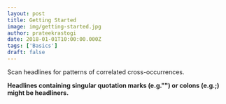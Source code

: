 ```yaml
---
layout: post
title: Getting Started
image: img/getting-started.jpg
author: prateekrastogi
date: 2018-01-01T10:00:00.000Z
tags: ['Basics']
draft: false
---
```


Scan headlines for patterns of correlated cross-occurrences.

**Headlines containing singular quotation marks (e.g."") or colons (e.g.;) might be headliners.**
